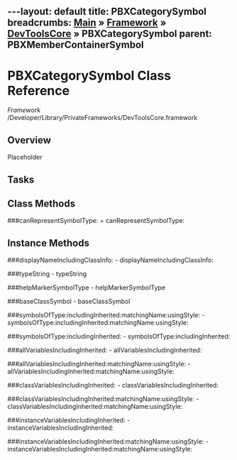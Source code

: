 ---layout: default
title: PBXCategorySymbol
breadcrumbs: <a href="/index.html">Main</a> &raquo; <a href="/Frameworks.html">Framework</a> &raquo; <a href="/Frameworks/DevToolsCore.html">DevToolsCore</a> &raquo; PBXCategorySymbol
parent: PBXMemberContainerSymbol 
---
# PBXCategorySymbol Class Reference

*Framework* /Developer/Library/PrivateFrameworks/DevToolsCore.framework

## Overview

Placeholder

## Tasks

## Class Methods

<a name="+canRepresentSymbolType:"></a>
###canRepresentSymbolType:
    + canRepresentSymbolType:

## Instance Methods

<a name="-displayNameIncludingClassInfo:"></a>
###displayNameIncludingClassInfo:
    - displayNameIncludingClassInfo:

<a name="-typeString"></a>
###typeString
    - typeString

<a name="-helpMarkerSymbolType"></a>
###helpMarkerSymbolType
    - helpMarkerSymbolType

<a name="-baseClassSymbol"></a>
###baseClassSymbol
    - baseClassSymbol

<a name="-symbolsOfType:includingInherited:matchingName:usingStyle:"></a>
###symbolsOfType:includingInherited:matchingName:usingStyle:
    - symbolsOfType:includingInherited:matchingName:usingStyle:

<a name="-symbolsOfType:includingInherited:"></a>
###symbolsOfType:includingInherited:
    - symbolsOfType:includingInherited:

<a name="-allVariablesIncludingInherited:"></a>
###allVariablesIncludingInherited:
    - allVariablesIncludingInherited:

<a name="-allVariablesIncludingInherited:matchingName:usingStyle:"></a>
###allVariablesIncludingInherited:matchingName:usingStyle:
    - allVariablesIncludingInherited:matchingName:usingStyle:

<a name="-classVariablesIncludingInherited:"></a>
###classVariablesIncludingInherited:
    - classVariablesIncludingInherited:

<a name="-classVariablesIncludingInherited:matchingName:usingStyle:"></a>
###classVariablesIncludingInherited:matchingName:usingStyle:
    - classVariablesIncludingInherited:matchingName:usingStyle:

<a name="-instanceVariablesIncludingInherited:"></a>
###instanceVariablesIncludingInherited:
    - instanceVariablesIncludingInherited:

<a name="-instanceVariablesIncludingInherited:matchingName:usingStyle:"></a>
###instanceVariablesIncludingInherited:matchingName:usingStyle:
    - instanceVariablesIncludingInherited:matchingName:usingStyle:

